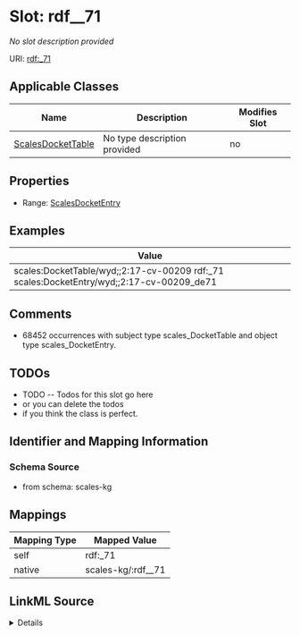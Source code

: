 

# Slot: rdf__71


_No slot description provided_





URI: [rdf:_71](http://www.w3.org/1999/02/22-rdf-syntax-ns#_71)



<!-- no inheritance hierarchy -->





## Applicable Classes

| Name | Description | Modifies Slot |
| --- | --- | --- |
| [ScalesDocketTable](../classes/ScalesDocketTable.md) | No type description provided |  no  |







## Properties

* Range: [ScalesDocketEntry](../classes/ScalesDocketEntry.md)






## Examples

| Value |
| --- |
| scales:DocketTable/wyd;;2:17-cv-00209 rdf:_71 scales:DocketEntry/wyd;;2:17-cv-00209_de71 |

## Comments

* 68452 occurrences with subject type scales_DocketTable and object type scales_DocketEntry.

## TODOs

* TODO -- Todos for this slot go here
* or you can delete the todos
* if you think the class is perfect.

## Identifier and Mapping Information







### Schema Source


* from schema: scales-kg




## Mappings

| Mapping Type | Mapped Value |
| ---  | ---  |
| self | rdf:_71 |
| native | scales-kg/:rdf__71 |




## LinkML Source

<details>
```yaml
name: rdf__71
description: No slot description provided
todos:
- TODO -- Todos for this slot go here
- or you can delete the todos
- if you think the class is perfect.
comments:
- 68452 occurrences with subject type scales_DocketTable and object type scales_DocketEntry.
examples:
- value: scales:DocketTable/wyd;;2:17-cv-00209 rdf:_71 scales:DocketEntry/wyd;;2:17-cv-00209_de71
from_schema: scales-kg
rank: 1000
slot_uri: rdf:_71
alias: rdf__71
domain_of:
- scales_DocketTable
range: scales_DocketEntry

```
</details>